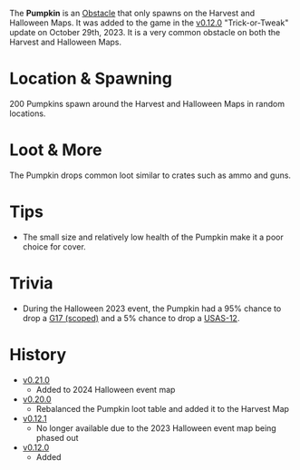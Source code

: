 The **Pumpkin** is an [Obstacle](/obstacles) that only spawns on the Harvest and Halloween Maps. It was added to the game in the [v0.12.0](https://github.com/HasangerGames/suroi/releases/tag/v0.12.0) "Trick-or-Tweak" update on October 29th, 2023. It is a very common obstacle on both the Harvest and Halloween Maps.

# Location & Spawning

200 Pumpkins spawn around the Harvest and Halloween Maps in random locations.

# Loot & More

The Pumpkin drops common loot similar to crates such as ammo and guns.

# Tips

- The small size and relatively low health of the Pumpkin make it a poor choice for cover.

# Trivia

- During the Halloween 2023 event, the Pumpkin had a 95% chance to drop a [G17 (scoped)](/weapons/guns/g17_scoped) and a 5% chance to drop a [USAS-12](/weapons/guns/usas12).

# History
- [v0.21.0](https://github.com/HasangerGames/suroi/releases/tag/v0.12.1)
  - Added to 2024 Halloween event map
- [v0.20.0](https://github.com/HasangerGames/suroi/releases/tag/v0.12.1)
  - Rebalanced the Pumpkin loot table and added it to the Harvest Map
- [v0.12.1](https://github.com/HasangerGames/suroi/releases/tag/v0.12.1)
  - No longer available due to the 2023 Halloween event map being phased out
- [v0.12.0](https://github.com/HasangerGames/suroi/releases/tag/v0.12.0)
  - Added
